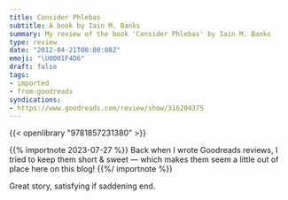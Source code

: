 ```yaml
---
title: Consider Phlebas
subtitle: A book by Iain M. Banks
summary: My review of the book 'Consider Phlebas' by Iain M. Banks
type: review
date: "2012-04-21T00:00:00Z"
emoji: "\U0001F4D6"
draft: false
tags:
- imported
- from-goodreads
syndications:
- https://www.goodreads.com/review/show/316204375
---
```


{{< openlibrary "9781857231380" >}}

{{% importnote 2023-07-27 %}}
Back when I wrote Goodreads reviews, I tried to keep them short & sweet — which makes them seem a little out of place here on this blog!
{{%/ importnote %}}

Great story, satisfying if saddening end.
